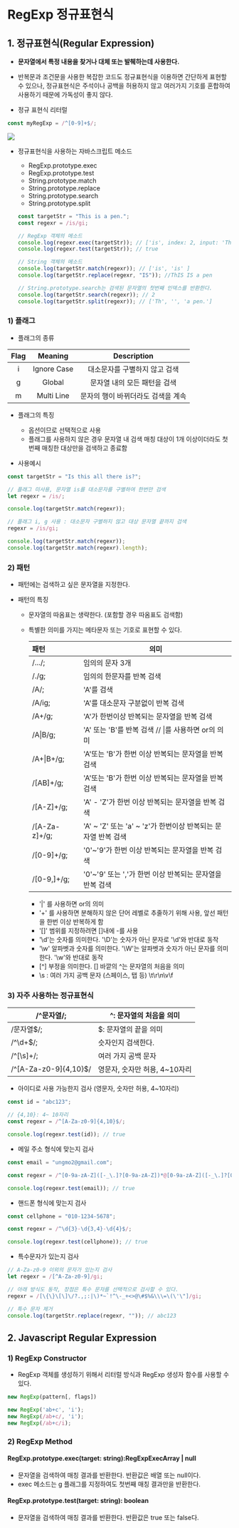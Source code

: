 # RegExp 정규표현식

## 1. 정규표현식(Regular Expression)

- **문자열에서 특정 내용을 찾거나 대체 또는 발췌하는데 사용한다.**

- 반복문과 조건문을 사용한 복잡한 코드도 정규표현식을 이용하면 간단하게 표현할 수 있으나, 정규표현식은 주석이나 공백을 허용하지 않고 여러가지 기호를 혼합하여 사용하기 때문에 가독성이 좋지 않다.

- 정규 표현식 리터럴

```javascript
const myRegExp = /^[0-9]+$/;
```

![](https://poiemaweb.com/img/regular_expression.png)

- 정규표현식을 사용하는 자바스크립트 메소드

  - RegExp.prototype.exec
  - RegExp.prototype.test
  - String.prototype.match
  - String.prototype.replace
  - String.prototype.search
  - String.prototype.split

  ```javascript
  const targetStr = "This is a pen.";
  const regexr = /is/gi;

  // RegExp 객체의 메소드
  console.log(regexr.exec(targetStr)); // ['is', index: 2, input: 'This is a pen.']
  console.log(regexr.test(targetStr)); // true

  // String 객체의 메소드
  console.log(targetStr.match(regexr)); // ['is', 'is' ]
  console.log(targetStr.replace(regexr, "IS")); //ThIS IS a pen

  // String.prototype.search는 검색된 문자열의 첫번째 인덱스를 반환한다.
  console.log(targetStr.search(regexr)); // 2
  console.log(targetStr.split(regexr)); // ['Th', '', 'a pen.']
  ```

### 1) 플래그

- 플래그의 종류

| Flag |   Meaning   |            Description             |
| :--: | :---------: | :--------------------------------: |
|  i   | Ignore Case |   대소문자를 구별하지 않고 검색    |
|  g   |   Global    |    문자열 내의 모든 패턴을 검색    |
|  m   | Multi Line  | 문자의 행이 바뀌더라도 검색을 계속 |

- 플래그의 특징

  - 옵션이므로 선택적으로 사용
  - 플래그를 사용하지 않은 경우 문자열 내 검색 매칭 대상이 1개 이상이더라도 첫번째 매칭한 대상만을 검색하고 종료함

- 사용예시

```javascript
const targetStr = "Is this all there is?";

// 플래그 미사용, 문자열 is를 대소문자를 구별하여 한번만 검색
let regexr = /is/;

console.log(targetStr.match(regexr));

// 플래그 i, g 사용 : 대소문자 구별하지 않고 대상 문자열 끝까지 검색
regexr = /is/gi;

console.log(targetStr.match(regexr));
console.log(targetStr.match(regexr).length);
```

### 2) 패턴

- 패턴에는 검색하고 싶은 문자열을 지정한다.

- 패턴의 특징

  - 문자열의 따옴표는 생략한다. (포함할 경우 따옴표도 검색함)

  - 특별한 의미를 가지는 메타문자 또는 기호로 표현할 수 있다.

    | 패턴          | 의미                                                          |
    | :------------ | ------------------------------------------------------------- |
    | /.../;        | 임의의 문자 3개                                               |
    | /./g;         | 임의의 한문자를 반복 검색                                     |
    | /A/;          | 'A'를 검색                                                    |
    | /A/ig;        | 'A'를 대소문자 구분없이 반복 검색                             |
    | /A+/g;        | 'A'가 한번이상 반복되는 문자열을 반복 검색                    |
    | /A\|B/g;      | 'A' 또는 'B'를 반복 검색 // \|를 사용하면 or의 의미           |
    | /A+\|B+/g;    | 'A'또는 'B'가 한번 이상 반복되는 문자열을 반복 검색           |
    | /[AB]+/g;     | 'A'또는 'B'가 한번 이상 반복되는 문자열을 반복 검색           |
    | /[A-Z]+/g;    | 'A' - 'Z'가 한번 이상 반복되는 문자열을 반복 검색             |
    | /[A-Za-z]+/g; | 'A' ~ 'Z' 또는 'a' ~ 'z'가 한번이상 반복되는 문자열 반복 검색 |
    | /[0-9]+/g;    | '0'~'9'가 한번 이상 반복되는 문자열을 반복 검색               |
    | /[0-9,]+/g;   | '0'~'9' 또는 ','가 한번 이상 반복되는 문자열을 반복 검색      |

    - '|' 를 사용하면 or의 의미
    - '+' 를 사용하면 분해하지 않은 단어 레벨로 추줄하기 위해 사용, 앞선 패턴을 한번 이상 반복하게 함
    - '[]' 범위를 지정하려면 []내에 -를 사용
    - '\d'는 숫자를 의미한다. '\D'는 숫자가 아닌 문자로 '\d'와 반대로 동작
    - '\w' 알파벳과 숫자를 의미한다. '\W'는 알파벳과 숫자가 아닌 문자를 의미한다. '\w'와 반대로 동작
    - [^] 부정을 의미한다. [] 바깥의 ^는 문자열의 처음을 의미
    - \s : 여러 가지 공백 문자 (스페이스, 탭 등) \t\r\n\v\f

### 3) 자주 사용하는 정규표현식

| /^문자열/;             | ^: 문자열의 처음을 의미       |
| ---------------------- | ----------------------------- |
| /문자열\$/;            | \$: 문자열의 끝을 의미        |
| /^\d+\$/;              | 슷자인지 검색한다.            |
| /^[\s]+/;              | 여러 가지 공백 문자           |
| /^[A-Za-z0-9]{4,10}\$/ | 영문자, 숫자만 허용, 4~10자리 |

- 아이디로 사용 가능한지 검사 (영문자, 숫자만 허용, 4~10자리)

```javascript
const id = "abc123";

// {4,10}: 4~ 10자리
const regexr = /^[A-Za-z0-9]{4,10}$/;

console.log(regexr.test(id)); // true
```

- 메일 주소 형식에 맞는지 검사

```javascript
const email = "ungmo2@gmail.com";

const regexr = /^[0-9a-zA-Z]([-_\.]?[0-9a-zA-Z])*@[0-9a-zA-Z]([-_\.]?[0-9A-Za-z]*\.[a-zA-Z]{2,3}$/;

console.log(regexr.test(email)); // true
```

- 핸드폰 형식에 맞는지 검사

```javascript
const cellphone = "010-1234-5678";

const regexr = /^\d{3}-\d{3,4}-\d{4}$/;

console.log(regexr.test(cellphone)); // true
```

- 특수문자가 있는지 검사

```javascript
// A-Za-z0-9 이외의 문자가 있는지 검사
let regexr = /[^A-Za-z0-9]/gi;

// 아래 방식도 동작, 장점은 특수 문자를 선택적으로 검사할 수 있다.
regexr = /[\{\}\[\]\/?.,;:|\)*~`!^\-_+<>@\#$%&\\\=\(\'\"]/gi;

// 특수 문자 제거
console.log(targetStr.replace(regexr, "")); // abc123
```

## 2. Javascript Regular Expression

### 1) RegExp Constructor

- RegExp 객체를 생성하기 위해서 리터럴 방식과 RegExp 생성자 함수를 사용할 수 있다.

```javascript
new RegExp(pattern[, flags])

new RegExp('ab+c', 'i');
new RegExp(/ab+c/, 'i');
new RegExp(/ab+c/i);
```

### 2) RegExp Method

#### RegExp.prototype.exec(target: string):RegExpExecArray | null

- 문자열을 검색하여 매칭 결과를 반환한다. 반환값은 배열 또는 null이다.
- exec 메소드는 g 플래그를 지정하여도 첫번째 매칭 결과만을 반환한다.

#### RegExp.prototype.test(target: string): boolean

- 문자열을 검색하여 매칭 결과를 반환한다. 반환값은 true 또는 false다.
